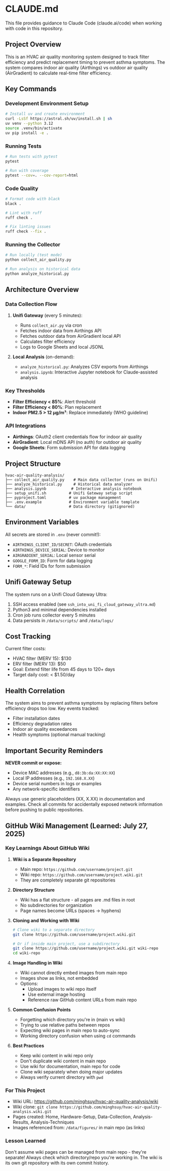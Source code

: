# CLAUDE.md

This file provides guidance to Claude Code (claude.ai/code) when working with code in this repository.

## Project Overview

This is an HVAC air quality monitoring system designed to track filter efficiency and predict replacement timing to prevent asthma symptoms. The system compares indoor air quality (Airthings) vs outdoor air quality (AirGradient) to calculate real-time filter efficiency.

## Key Commands

### Development Environment Setup
```bash
# Install uv and create environment
curl -LsSf https://astral.sh/uv/install.sh | sh
uv venv --python 3.12
source .venv/bin/activate
uv pip install -e .
```

### Running Tests
```bash
# Run tests with pytest
pytest

# Run with coverage
pytest --cov=. --cov-report=html
```

### Code Quality
```bash
# Format code with black
black .

# Lint with ruff
ruff check .

# Fix linting issues
ruff check --fix .
```

### Running the Collector
```bash
# Run locally (test mode)
python collect_air_quality.py

# Run analysis on historical data
python analyze_historical.py
```

## Architecture Overview

### Data Collection Flow
1. **Unifi Gateway** (every 5 minutes):
   - Runs `collect_air.py` via cron
   - Fetches indoor data from Airthings API
   - Fetches outdoor data from AirGradient local API
   - Calculates filter efficiency
   - Logs to Google Sheets and local JSONL

2. **Local Analysis** (on-demand):
   - `analyze_historical.py`: Analyzes CSV exports from Airthings
   - `analysis.ipynb`: Interactive Jupyter notebook for Claude-assisted analysis

### Key Thresholds
- **Filter Efficiency < 85%**: Alert threshold
- **Filter Efficiency < 80%**: Plan replacement
- **Indoor PM2.5 > 12 μg/m³**: Replace immediately (WHO guideline)

### API Integrations
- **Airthings**: OAuth2 client credentials flow for indoor air quality
- **AirGradient**: Local mDNS API (no auth) for outdoor air quality
- **Google Sheets**: Form submission API for data logging

## Project Structure

```
hvac-air-quality-analysis/
├── collect_air_quality.py    # Main data collector (runs on Unifi)
├── analyze_historical.py     # Historical data analyzer
├── analysis.ipynb           # Interactive analysis notebook
├── setup_unifi.sh          # Unifi Gateway setup script
├── pyproject.toml          # uv package management
├── .env.example            # Environment variable template
└── data/                   # Data directory (gitignored)
```

## Environment Variables

All secrets are stored in `.env` (never commit!):
- `AIRTHINGS_CLIENT_ID/SECRET`: OAuth credentials
- `AIRTHINGS_DEVICE_SERIAL`: Device to monitor
- `AIRGRADIENT_SERIAL`: Local sensor serial
- `GOOGLE_FORM_ID`: Form for data logging
- `FORM_*`: Field IDs for form submission

## Unifi Gateway Setup

The system runs on a Unifi Cloud Gateway Ultra:
1. SSH access enabled (see `ssh_into_uni_fi_cloud_gateway_ultra.md`)
2. Python3 and minimal dependencies installed
3. Cron job runs collector every 5 minutes
4. Data persists in `/data/scripts/` and `/data/logs/`

## Cost Tracking

Current filter costs:
- HVAC filter (MERV 15): $130
- ERV filter (MERV 13): $50
- Goal: Extend filter life from 45 days to 120+ days
- Target daily cost: < $1.50/day

## Health Correlation

The system aims to prevent asthma symptoms by replacing filters before efficiency drops too low. Key events tracked:
- Filter installation dates
- Efficiency degradation rates
- Indoor air quality exceedances
- Health symptoms (optional manual tracking)

## Important Security Reminders

**NEVER commit or expose:**
- Device MAC addresses (e.g., `d8:3b:da:XX:XX:XX`)
- Local IP addresses (e.g., `192.168.X.XX`)
- Device serial numbers in logs or examples
- Any network-specific identifiers

Always use generic placeholders (XX, X.XX) in documentation and examples. Check all commits for accidentally exposed network information before pushing to public repositories.

## GitHub Wiki Management (Learned: July 27, 2025)

### Key Learnings About GitHub Wiki

1. **Wiki is a Separate Repository**
   - Main repo: `https://github.com/username/project.git`
   - Wiki repo: `https://github.com/username/project.wiki.git`
   - They are completely separate git repositories

2. **Directory Structure**
   - Wiki has a flat structure - all pages are .md files in root
   - No subdirectories for organization
   - Page names become URLs (spaces → hyphens)

3. **Cloning and Working with Wiki**
   ```bash
   # Clone wiki to a separate directory
   git clone https://github.com/username/project.wiki.git
   
   # Or if inside main project, use a subdirectory
   git clone https://github.com/username/project.wiki.git wiki-repo
   cd wiki-repo
   ```

4. **Image Handling in Wiki**
   - Wiki cannot directly embed images from main repo
   - Images show as links, not embedded
   - Options:
     - Upload images to wiki repo itself
     - Use external image hosting
     - Reference raw GitHub content URLs from main repo

5. **Common Confusion Points**
   - Forgetting which directory you're in (main vs wiki)
   - Trying to use relative paths between repos
   - Expecting wiki pages in main repo to auto-sync
   - Working directory confusion when using `cd` commands

6. **Best Practices**
   - Keep wiki content in wiki repo only
   - Don't duplicate wiki content in main repo
   - Use wiki for documentation, main repo for code
   - Clone wiki separately when doing major updates
   - Always verify current directory with `pwd`

### For This Project
- Wiki URL: https://github.com/minghsuy/hvac-air-quality-analysis/wiki
- Wiki clone: `git clone https://github.com/minghsuy/hvac-air-quality-analysis.wiki.git`
- Pages created: Home, Hardware-Setup, Data-Collection, Analysis-Results, Analysis-Techniques
- Images referenced from: `/data/figures/` in main repo (as links)

### Lesson Learned
Don't assume wiki pages can be managed from main repo - they're separate! Always check which directory/repo you're working in. The wiki is its own git repository with its own commit history.